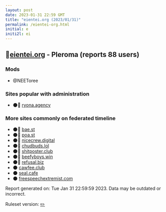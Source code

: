 ```yaml
---
layout: post
date: 2023-01-31 22:59 GMT
title: "eientei.org (2023/01/31)"
permalink: /eientei-org.html
initial: e
initi2l: ei
---
```


## 🐘[eientei.org](https://eientei.org) - Pleroma (reports 88 users)

### Mods
 * @NEEToree

### Sites popular with administration

* 🌑🧸 [ryona.agency](/ryona-agency.html)

### More sites commonly on federated timeline

* 🌑🧸 [bae.st](/bae-st.html)
* 🌑🧸 [poa.st](/poa-st.html)
* 🌑🧸 [nicecrew.digital](/nicecrew-digital.html)
* 🌑🧸 [chudbuds.lol](/chudbuds-lol.html)
* 🌑🧸 [shitposter.club](/shitposter-club.html)
* 🌑🧸 [beefyboys.win](/beefyboys-win.html)
* 🌑🧸 [refusal.biz](/refusal-biz.html)
* 🌑 [cawfee.club](/cawfee-club.html)
* 🌑 [seal.cafe](/seal-cafe.html)
* 🌑 [freespeechextremist.com](/freespeechextremist-com.html)

Report generated on: Tue Jan 31 22:59:59 2023. Data may be outdated or incorrect.

Ruleset version: [✏️](/version-pencil)
